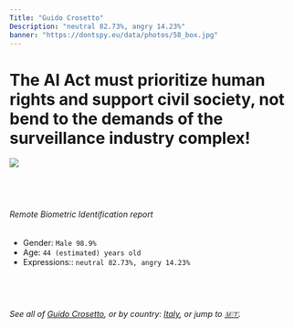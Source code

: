 ```yaml
---
Title: "Guido Crosetto"
Description: "neutral 82.73%, angry 14.23%"
banner: "https://dontspy.eu/data/photos/58_box.jpg"
---
```


# The AI Act must prioritize human rights and support civil society, not bend to the demands of the surveillance industry complex!

<link rel="stylesheet" type="text/css" href="/css/blog.css" />

<div class="is-fake" hidden>

_This image is **clearly fake**_, yet we [continue to collect them because the AI Act negotiations](/blog/why-deepfake/) are heading in a direction that will only make people's lives more complicated. For a more in-depth explanation, read: [Double threat: why losing the battle against Face Biometrics would fuel the proliferation of deepfakes](/blog/the-dual-threat-how-losing-the-biometric-battle-fuels-deepfake-proliferation/).


</div>

<!-- <img src="https://dontspy.eu/data/photos/54_box.jpg" /> -->
<img src="https://dontspy.eu/data/photos/58_box.jpg" />

## <br>

###### Remote Biometric Identification report

* <span class="label">Gender:</span> `Male 98.9%`
* <span class="label">Age:</span> `44 (estimated) years old`
* <span class="label">Expressions::</span> `neutral 82.73%, angry 14.23%`

## <br>

###### See all of [Guido Crosetto](/policymaker#Guido%20Crosetto), or by country: [Italy](/country#Italy), or jump to [🇲🇹](/x/132).

## <br>
